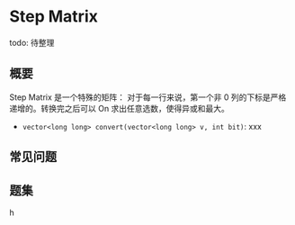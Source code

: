 # Step Matrix

todo: 待整理
## 概要
Step Matrix 是一个特殊的矩阵： 对于每一行来说，第一个非 0 列的下标是严格递增的。转换完之后可以 On 求出任意选数，使得异或和最大。
- `vector<long long> convert(vector<long long> v, int bit)`: xxx



## 常见问题

## 题集
h